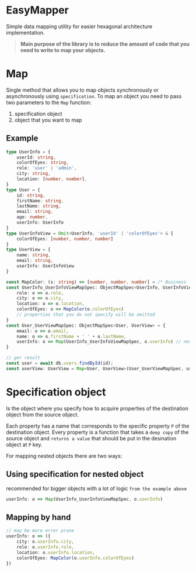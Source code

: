 # EasyMapper
Simple data mapping utility for easier hexagonal architecture implementation.
> **Main purpose of the library is to**
> **reduce the amount of code that you need to write to map your objects.**

# Map
Single method that allows you to map objects synchronously or asynchronously 
using `specification`. To map an object you need to pass two parameters
to the `Map` function: 
1. specification object
2. object that you want to map

## Example
```ts
type UserInfo = {
    userId: string,
    colorOfEyes: string,
    role: 'user' | 'admin',
    city: string,
    location: [number, number],
}
type User = {
    id: string,
    firstName: string,
    lastName: string,
    email: string,
    age: number,
    userInfo: UserInfo
}
type UserInfoView = Omit<UserInfo, 'userId' | 'colorOfEyes'> & {
    colorOfEyes: [number, number, number]
}
type UserView = {
    name: string,
    email: string,
    userInfo: UserInfoView
}

const MapColor: (s: string) => [number, number, number] = /* Business logic */
const UserInfo_UserInfoViewMapSpec: ObjectMapSpec<UserInfo, UserInfoView> = {
    role: o => o.role,
    city: o => o.city,
    location: o => o.location,
    colorOfEyes: o => MapColor(o.colorOfEyes)
    // properties that you do not specify will be omitted
}
const User_UserViewMapSpec: ObjectMapSpec<User, UserView> = {
    email: o => o.email,
    name: o => o.firstName + ' ' + o.lastName,
    userInfo: o => Map(UserInfo_UserInfoViewMapSpec, o.userInfo) // nested mapping
}

// ger result
const user = await db.users.findById(id);
const userView: UserView = Map<User, UserView>(User_UserViewMapSpec, user);
```

# Specification object
Is the object where you specify how to acquire properties of the destination object
from the source object.

Each property has a name that corresponds to the 
specific property `P` of the destination object.
Every property is a function that takes a `deep copy` of the source object 
and `returns a value` that should be put in the desination object at `P` key.

For mapping nested objects there are two ways:
## Using specification for nested object 
recommended for bigger objects with a lot of logic
`from the example above`
```ts
userInfo: o => Map(UserInfo_UserInfoViewMapSpec, o.userInfo)
```

## Mapping by hand 
```ts
// may be more error prone
userInfo: o => ({
    city: o.userInfo.city,
    role: o.userInfo.role,
    location: o.userInfo.location,
    colorOfEyes: MapColor(o.userInfo.colorOfEyes)
})
```
